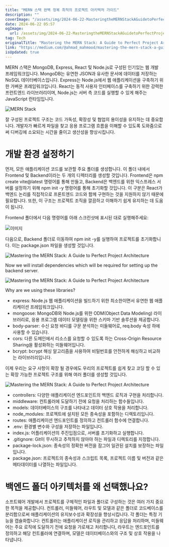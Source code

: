 ```yaml
---
title: "MERN 스택 완벽 정복 최적의 프로젝트 아키텍처 가이드"
description: ""
coverImage: "/assets/img/2024-06-22-MasteringtheMERNStackAGuidetoPerfectProjectArchitecture_0.png"
date: 2024-06-22 05:57
ogImage:
  url: /assets/img/2024-06-22-MasteringtheMERNStackAGuidetoPerfectProjectArchitecture_0.png
tag: Tech
originalTitle: "Mastering the MERN Stack: A Guide to Perfect Project Architecture"
link: "https://medium.com/@ahmad_mahmood/mastering-the-mern-stack-a-guide-to-perfect-project-architecture-020605828ad0"
isUpdated: true
---
```


MERN 스택은 MongoDB, Express, React 및 Node.js로 구성된 인기있는 웹 개발 프레임워크입니다. MongoDB는 유연한 JSON과 유사한 문서에 데이터를 저장하는 NoSQL 데이터베이스입니다. Express는 Node.js에서 웹 애플리케이션을 구축하기 위한 가벼운 프레임워크입니다. React는 동적 사용자 인터페이스를 구축하기 위한 강력한 프런트엔드 라이브러리이며, Node.js는 서버 측 코드를 실행할 수 있게 해주는 JavaScript 런타임입니다.

![MERN Stack](/assets/img/2024-06-22-MasteringtheMERNStackAGuidetoPerfectProjectArchitecture_0.png)

잘 구성된 프로젝트 구조는 코드 가독성, 확장성 및 협업의 용이성을 유지하는 데 중요합니다. 개발자가 빠르게 파일을 찾고 응용 프로그램 흐름을 이해할 수 있도록 도와줌으로써 디버깅에 소요되는 시간을 줄이고 생산성을 향상시킵니다.

# 개발 환경 설정하기

<!-- seedividend - 사각형 -->

<ins class="adsbygoogle"
     style="display:block"
     data-ad-client="ca-pub-4877378276818686"
     data-ad-slot="1898504329"
     data-ad-format="auto"
     data-full-width-responsive="true"></ins>

<script>
     (adsbygoogle = window.adsbygoogle || []).push({});
</script>

먼저, 모든 애플리케이션 코드를 보관할 주요 폴더를 생성합니다. 이 폴더 내에서 Frontend 및 Backend이라는 두 개의 디렉터리를 생성할 것입니다. Frontend은 npm create vite@latest 명령어를 통해 만들고, Backend은 백엔드를 위한 익스프레스 서버를 설정하기 위해 npm init -y 명령어를 통해 초기화할 것입니다. 이 구분은 React가 백엔드 논리를 직접적으로 프론트엔드 코드와 함께 구현하는 것을 지원하지 않기 때문에 필요합니다. 또한, 이 구조는 프로젝트 조직을 깔끔하고 이해하기 쉽게 유지하는 데 도움이 됩니다.

Frontend 폴더에서 다음 명령어를 아래 스크린샷에 표시된 대로 실행해주세요:

![이미지](/assets/img/2024-06-22-MasteringtheMERNStackAGuidetoPerfectProjectArchitecture_1.png)

다음으로, Backend 폴더로 이동하여 npm init -y를 실행하여 프로젝트를 초기화합니다. 이는 package.json 파일을 생성할 것입니다.

<!-- seedividend - 사각형 -->

<ins class="adsbygoogle"
     style="display:block"
     data-ad-client="ca-pub-4877378276818686"
     data-ad-slot="1898504329"
     data-ad-format="auto"
     data-full-width-responsive="true"></ins>

<script>
     (adsbygoogle = window.adsbygoogle || []).push({});
</script>

![Mastering the MERN Stack: A Guide to Perfect Project Architecture](/assets/img/2024-06-22-MasteringtheMERNStackAGuidetoPerfectProjectArchitecture_2.png)

Now we will install dependencies which will be required for setting up the backend server.

![Mastering the MERN Stack: A Guide to Perfect Project Architecture](/assets/img/2024-06-22-MasteringtheMERNStackAGuidetoPerfectProjectArchitecture_3.png)

Why are we using these libraries?

<!-- seedividend - 사각형 -->

<ins class="adsbygoogle"
     style="display:block"
     data-ad-client="ca-pub-4877378276818686"
     data-ad-slot="1898504329"
     data-ad-format="auto"
     data-full-width-responsive="true"></ins>

<script>
     (adsbygoogle = window.adsbygoogle || []).push({});
</script>

- express: Node.js 웹 애플리케이션을 빌드하기 위한 최소한이면서 유연한 웹 애플리케이션 프레임워크입니다.
- mongoose: MongoDB와 Node.js를 위한 ODM(Object Data Modeling) 라이브러리로, 응용 프로그램 데이터 모델링을 위한 스키마 기반 솔루션을 제공합니다.
- body-parser: 수신 요청 바디를 구문 분석하는 미들웨어로, req.body 속성 하에 사용할 수 있습니다.
- cors: 다른 도메인에서 리소스를 요청할 수 있도록 하는 Cross-Origin Resource Sharing을 활성화하는 미들웨어입니다.
- bcrypt: bcrypt 해싱 알고리즘을 사용하여 비밀번호를 안전하게 해싱하고 비교하는 라이브러리입니다.

이제 우리는 요구 사항이 확장 될 경우에도 우리의 프로젝트를 쉽게 찾고 코딩 할 수 있는 확장 가능한 프로젝트 구조를 위해 여러 폴더를 생성할 것입니다.

![Mastering the MERN Stack: A Guide to Perfect Project Architecture](/assets/img/2024-06-22-MasteringtheMERNStackAGuidetoPerfectProjectArchitecture_4.png)

- controllers: 다양한 애플리케이션 엔드포인트의 백엔드 로직과 구현을 처리합니다.
- middleware: 컨트롤러에 도달하기 전에 요청을 처리하는 함수들입니다.
- models: 데이터베이스의 구조를 나타내고 데이터 상호 작용을 처리합니다.
- node_modules: 프로젝트에 설치된 모든 종속성을 포함하는 디렉토리입니다.
- routes: 애플리케이션 엔드포인트를 정의하고 컨트롤러 함수에 연결합니다.
- .env: 환경별 변수와 구성을 저장하는 파일입니다.
- index.js: 어플리케이션의 주진입점으로, 서버를 초기화하고 실행합니다.
- .gitignore: Git이 무시하고 추적하지 않아야 하는 파일과 디렉토리를 지정합니다.
- package-lock.json: 종속성의 정확한 버전을 잠그어 일관된 설치를 보장하는 파일입니다.
- package.json: 프로젝트의 종속성과 스크립트 목록, 프로젝트 이름 및 버전과 같은 메타데이터를 나열하는 파일입니다.

<!-- seedividend - 사각형 -->

<ins class="adsbygoogle"
     style="display:block"
     data-ad-client="ca-pub-4877378276818686"
     data-ad-slot="1898504329"
     data-ad-format="auto"
     data-full-width-responsive="true"></ins>

<script>
     (adsbygoogle = window.adsbygoogle || []).push({});
</script>

# 백엔드 폴더 아키텍처를 왜 선택했나요?

소프트웨어 개발에서 프로젝트를 구체적인 파일과 폴더로 구성하는 것은 여러 가지 중요한 목적을 제공합니다. 컨트롤러, 미들웨어, 라우트 및 모델과 같은 폴더로 코드베이스를 분리함으로써 애플리케이션의 유지보수성과 확장성을 향상시킵니다. 각 폴더는 특정 기능을 캡슐화합니다: 컨트롤러는 애플리케이션 로직을 관리하고 응답을 처리하며, 미들웨어는 주요 로직에 도달하기 전에 요청을 가로채고 처리합니다, 라우트는 엔드포인트를 정의하고 해당 컨트롤러에 연결하며, 모델은 데이터베이스와의 구조 및 상호 작용을 나타냅니다.
